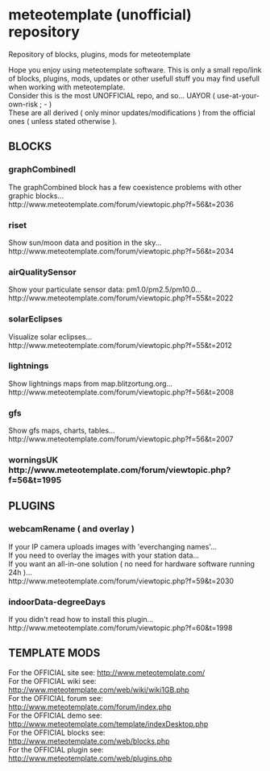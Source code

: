 # meteotemplate (unofficial) repository
Repository of blocks, plugins, mods for meteotemplate

Hope you enjoy using meteotemplate software. This is only a small repo/link of blocks, plugins, mods, updates or other usefull stuff you may find usefull when working with meteotemplate.<br>
Consider this is the most UNOFFICIAL repo, and so... UAYOR ( use-at-your-own-risk ; - )<br>
These are all derived ( only minor updates/modifications ) from the official ones ( unless stated otherwise ).

<h2>BLOCKS</h2>

<h3>graphCombinedI</h3>
The graphCombined block has a few coexistence problems with other graphic blocks...<br>
http://www.meteotemplate.com/forum/viewtopic.php?f=56&t=2036<br>
<h3>riset</h3>
Show sun/moon data and position in the sky...<br>
http://www.meteotemplate.com/forum/viewtopic.php?f=56&t=2034<br>
<h3>airQualitySensor</h3>
Show your particulate sensor data: pm1.0/pm2.5/pm10.0...<br>
http://www.meteotemplate.com/forum/viewtopic.php?f=55&t=2022<br>
<h3>solarEclipses</h3>
Visualize solar eclipses...<br>
http://www.meteotemplate.com/forum/viewtopic.php?f=55&t=2012<br>
<h3>lightnings</h3>
Show lightnings maps from map.blitzortung.org...<br>
http://www.meteotemplate.com/forum/viewtopic.php?f=56&t=2008<br>
<h3>gfs</h3>
Show gfs maps, charts, tables...<br>
http://www.meteotemplate.com/forum/viewtopic.php?f=56&t=2007<br>
<h3>worningsUK<br>
http://www.meteotemplate.com/forum/viewtopic.php?f=56&t=1995<br>

<h2>PLUGINS</h2>

<h3>webcamRename ( and overlay )</h3>
If your IP camera uploads images with 'everchanging names'...<br>
If you need to overlay the images with your station data...<br>
If you want an all-in-one solution ( no need for hardware software running 24h )...<br>
http://www.meteotemplate.com/forum/viewtopic.php?f=59&t=2030<br>
<h3>indoorData-degreeDays</h3>
If you didn't read how to install this plugin...<br>
http://www.meteotemplate.com/forum/viewtopic.php?f=60&t=1998<br>

<h2>TEMPLATE MODS</h2>

For the OFFICIAL site see: http://www.meteotemplate.com/<br>
For the OFFICIAL wiki see: http://www.meteotemplate.com/web/wiki/wiki1GB.php<br>
For the OFFICIAL forum see: http://www.meteotemplate.com/forum/index.php<br>
For the OFFICIAL demo see: http://www.meteotemplate.com/template/indexDesktop.php<br>
For the OFFICIAL blocks see: http://www.meteotemplate.com/web/blocks.php<br>
For the OFFICIAL plugin see: http://www.meteotemplate.com/web/plugins.php<br>
